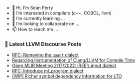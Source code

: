 - 👋 Hi, I’m Sean Perry
- 👀 I’m interested in compilers (c++, COBOL, llvm)
- 🌱 I’m currently learning ...
- 💞️ I’m looking to collaborate on ...
- 📫 How to reach me ...

<!---
s66perry/s66perry is a ✨ special ✨ repository because its `README.md` (this file) appears on your GitHub profile.
You can click the Preview link to take a look at your changes.
--->
### 📕 Latest LLVM Discourse Posts

<!-- DISCOURSE-LLVM:START -->
- [RFC: Removing the `quant` dialect](https://discourse.llvm.org/t/rfc-removing-the-quant-dialect/3643/10)
- [Regarding Instrumentation of Clang/LLVM for Compile Time](https://discourse.llvm.org/t/regarding-instrumentation-of-clang-llvm-for-compile-time/60377/1)
- [Open MLIR Meeting 2/17/2022: IREE’s input dialect](https://discourse.llvm.org/t/open-mlir-meeting-2-17-2022-iree-s-input-dialect/60281/11)
- [RFC: Introduce ml_program dialect](https://discourse.llvm.org/t/rfc-introduce-ml-program-dialect/60376/1)
- [[WIP] Richer symbol dependency information for LTO](https://discourse.llvm.org/t/wip-richer-symbol-dependency-information-for-lto/60335/6)
<!-- DISCOURSE-LLVM:END -->
